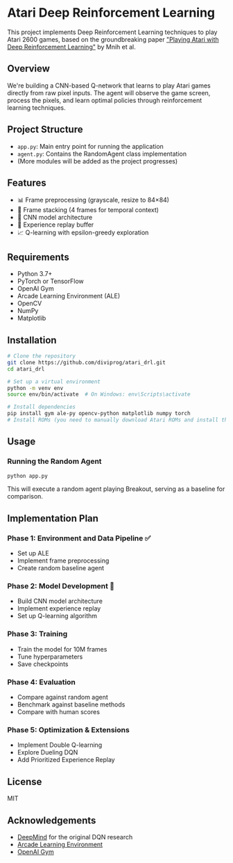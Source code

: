 # Atari Deep Reinforcement Learning

This project implements Deep Reinforcement Learning techniques to play Atari 2600 games, based on the groundbreaking paper ["Playing Atari with Deep Reinforcement Learning"](https://arxiv.org/abs/1312.5602) by Mnih et al.

## Overview

We're building a CNN-based Q-network that learns to play Atari games directly from raw pixel inputs. The agent will observe the game screen, process the pixels, and learn optimal policies through reinforcement learning techniques.

## Project Structure

- `app.py`: Main entry point for running the application
- `agent.py`: Contains the RandomAgent class implementation
- (More modules will be added as the project progresses)

## Features

- 📊 Frame preprocessing (grayscale, resize to 84×84)
- 🔄 Frame stacking (4 frames for temporal context)
- 🧠 CNN model architecture
- 💾 Experience replay buffer
- 📈 Q-learning with epsilon-greedy exploration

## Requirements

- Python 3.7+
- PyTorch or TensorFlow
- OpenAI Gym
- Arcade Learning Environment (ALE)
- OpenCV
- NumPy
- Matplotlib

## Installation

```bash
# Clone the repository
git clone https://github.com/diviprog/atari_drl.git
cd atari_drl

# Set up a virtual environment
python -m venv env
source env/bin/activate  # On Windows: env\Scripts\activate

# Install dependencies
pip install gym ale-py opencv-python matplotlib numpy torch
# Install ROMs (you need to manually download Atari ROMs and install them)
```

## Usage

### Running the Random Agent

```python
python app.py
```

This will execute a random agent playing Breakout, serving as a baseline for comparison.

## Implementation Plan

### Phase 1: Environment and Data Pipeline ✅
- Set up ALE
- Implement frame preprocessing
- Create random baseline agent

### Phase 2: Model Development 🔄
- Build CNN model architecture
- Implement experience replay
- Set up Q-learning algorithm

### Phase 3: Training
- Train the model for 10M frames
- Tune hyperparameters
- Save checkpoints

### Phase 4: Evaluation
- Compare against random agent
- Benchmark against baseline methods
- Compare with human scores

### Phase 5: Optimization & Extensions
- Implement Double Q-learning
- Explore Dueling DQN
- Add Prioritized Experience Replay

## License

MIT

## Acknowledgements

- [DeepMind](https://deepmind.com/) for the original DQN research
- [Arcade Learning Environment](https://github.com/mgbellemare/Arcade-Learning-Environment)
- [OpenAI Gym](https://gym.openai.com/)